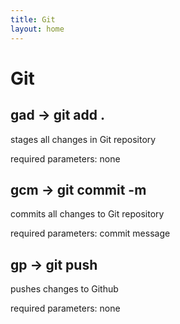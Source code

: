 ```yaml
---
title: Git
layout: home
---
```


# Git

## gad -> git add .

stages all changes in Git repository

required parameters: none

## gcm -> git commit -m

commits all changes to Git repository

required parameters: commit message

## gp -> git push

pushes changes to Github

required parameters: none

